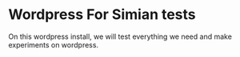 Wordpress For Simian tests
=========

On this wordpress install, we will test everything we need and make experiments on wordpress.

